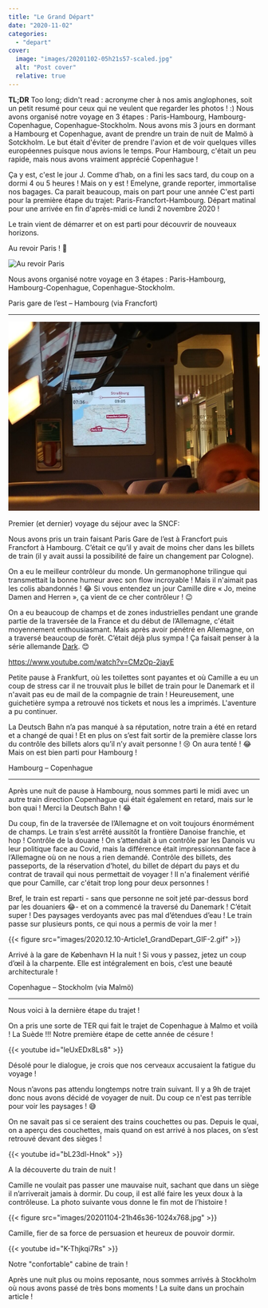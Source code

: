 ```yaml
---
title: "Le Grand Départ"
date: "2020-11-02"
categories: 
  - "depart"
cover:
  image: "images/20201102-05h21s57-scaled.jpg"
  alt: "Post cover"
  relative: true
---
```


**TL;DR** Too long; didn't read : acronyme cher à nos amis anglophones, soit un petit resumé pour ceux qui ne veulent que regarder les photos ! :) Nous avons organisé notre voyage en 3 étapes : Paris-Hambourg, Hambourg-Copenhague, Copenhague-Stockholm. Nous avons mis 3 jours en dormant a Hambourg et Copenhague, avant de prendre un train de nuit de Malmö à Sotckholm. Le but était d'éviter de prendre l'avion et de voir quelques villes européennes puisque nous avions le temps. Pour Hambourg, c'était un peu rapide, mais nous avons vraiment apprécié Copenhague !

Ça y est, c'est le jour J. Comme d’hab, on a fini les sacs tard, du coup on a dormi 4 ou 5 heures ! Mais on y est ! Emelyne, grande reporter, immortalise nos bagages. Ca parait beaucoup, mais on part pour une année C'est parti pour la première étape du trajet: Paris-Francfort-Hambourg. Départ matinal pour une arrivée en fin d'après-midi ce lundi 2 novembre 2020 !

Le train vient de démarrer et on est parti pour découvrir de nouveaux horizons.

Au revoir Paris ! 👋

![Au revoir Paris](images/2020.12.10-Article1_GrandDepart_GIF-1.gif)

Nous avons organisé notre voyage en 3 étapes : Paris-Hambourg, Hambourg-Copenhague, Copenhague-Stockholm.

Paris gare de l’est – Hambourg (via Francfort)

* * *

![Vers Francfort](images/20201102-06h37s03-1024x768.jpg)

Premier (et dernier) voyage du séjour avec la SNCF:

Nous avons pris un train faisant Paris Gare de l’est à Francfort puis Francfort à Hambourg. C’était ce qu’il y avait de moins cher dans les billets de train (il y avait aussi la possibilité de faire un changement par Cologne).

On a eu le meilleur contrôleur du monde. Un germanophone trilingue qui transmettait la bonne humeur avec son flow incroyable ! Mais il n'aimait pas les colis abandonnés ! 😂 Si vous entendez un jour Camille dire « Jo, meine Damen and Herren », ça vient de ce cher contrôleur ! 😉

On a eu beaucoup de champs et de zones industrielles pendant une grande partie de la traversée de la France et du début de l’Allemagne, c'était moyennement enthousiasmant. Mais après avoir pénétré en Allemagne, on a traversé beaucoup de forêt. C’était déjà plus sympa ! Ça faisait penser à la série allemande [Dark](https://www.themoviedb.org/tv/70523-dark?language=fr-FR). 😊

<https://www.youtube.com/watch?v=CMzOp-2jayE>

Petite pause à Frankfurt, où les toilettes sont payantes et où Camille a eu un coup de stress car il ne trouvait plus le billet de train pour le Danemark et il n'avait pas eu de mail de la compagnie de train ! Heureusement, une guichetière sympa a retrouvé nos tickets et nous les a imprimés. L'aventure a pu continuer.

La Deutsch Bahn n’a pas manqué à sa réputation, notre train a été en retard et a changé de quai ! Et en plus on s’est fait sortir de la première classe lors du contrôle des billets alors qu’il n’y avait personne ! 😢 On aura tenté ! 😂 Mais on est bien parti pour Hambourg !

Hambourg – Copenhague

* * *

Après une nuit de pause à Hambourg, nous sommes parti le midi avec un autre train direction Copenhague qui était également en retard, mais sur le bon quai ! Merci la Deutsch Bahn ! 😂

Du coup, fin de la traversée de l’Allemagne et on voit toujours énormément de champs. Le train s’est arrêté aussitôt la frontière Danoise franchie, et hop ! Contrôle de la douane ! On s’attendait à un contrôle par les Danois vu leur politique face au Covid, mais la différence était impressionnante face à l’Allemagne où on ne nous a rien demandé. Contrôle des billets, des passeports, de la réservation d’hotel, du billet de départ du pays et du contrat de travail qui nous permettait de voyager ! Il n'a finalement vérifié que pour Camille, car c'était trop long pour deux personnes !

Bref, le train est reparti - sans que personne ne soit jeté par-dessus bord par les douaniers 😂- et on a commencé la traversé du Danemark ! C’était super ! Des paysages verdoyants avec pas mal d’étendues d’eau ! Le train passe sur plusieurs ponts, ce qui nous a permis de voir la mer !

{{< figure src="images/2020.12.10-Article1_GrandDepart_GIF-2.gif" >}}

Arrivé à la gare de København H la nuit ! Si vous y passez, jetez un coup d’œil à la charpente. Elle est intégralement en bois, c’est une beauté architecturale !

Copenhague – Stockholm (via Malmö)

* * *

Nous voici à la dernière étape du trajet !

On a pris une sorte de TER qui fait le trajet de Copenhague à Malmo et voilà ! La Suède !!! Notre première étape de cette année de césure !

{{< youtube id="leUxEDx8Ls8" >}} 
 <br/>

Désolé pour le dialogue, je crois que nos cerveaux accusaient la fatigue du voyage !

Nous n’avons pas attendu longtemps notre train suivant. Il y a 9h de trajet donc nous avons décidé de voyager de nuit. Du coup ce n'est pas terrible pour voir les paysages ! 😅

On ne savait pas si ce seraient des trains couchettes ou pas. Depuis le quai, on a aperçu des couchettes, mais quand on est arrivé à nos places, on s’est retrouvé devant des sièges !

{{< youtube id="bL23dl-Hnok" >}} 
 <br/>

A la découverte du train de nuit !

Camille ne voulait pas passer une mauvaise nuit, sachant que dans un siège il n’arriverait jamais à dormir. Du coup, il est allé faire les yeux doux à la contrôleuse. La photo suivante vous donne le fin mot de l’histoire !

{{< figure src="images/20201104-21h46s36-1024x768.jpg" >}}

Camille, fier de sa force de persuasion et heureux de pouvoir dormir.

{{< youtube id="K-Thjkqi7Rs" >}} 
 <br/>

Notre "confortable" cabine de train !

Après une nuit plus ou moins reposante, nous sommes arrivés à Stockholm où nous avons passé de très bons moments ! La suite dans un prochain article !

